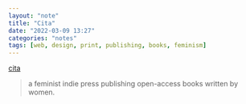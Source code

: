 ```yaml
---
layout: "note"
title: "Cita"
date: "2022-03-09 13:27"
categories: "notes"
tags: [web, design, print, publishing, books, feminism]
---
```

[cita](https://citapress.org/)
>a feminist indie press publishing open-access books written by women.
